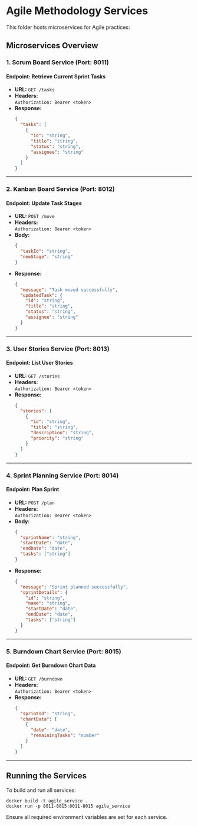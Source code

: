 # Agile Methodology Services

This folder hosts microservices for Agile practices:

## Microservices Overview

### 1. Scrum Board Service (Port: 8011)

#### Endpoint: Retrieve Current Sprint Tasks

- **URL:** `GET /tasks`
- **Headers:**  
  `Authorization: Bearer <token>`
- **Response:**
  ```json
  {
    "tasks": [
      {
        "id": "string",
        "title": "string",
        "status": "string",
        "assignee": "string"
      }
    ]
  }
  ```

---

### 2. Kanban Board Service (Port: 8012)

#### Endpoint: Update Task Stages

- **URL:** `POST /move`
- **Headers:**  
  `Authorization: Bearer <token>`
- **Body:**
  ```json
  {
    "taskId": "string",
    "newStage": "string"
  }
  ```
- **Response:**
  ```json
  {
    "message": "Task moved successfully",
    "updatedTask": {
      "id": "string",
      "title": "string",
      "status": "string",
      "assignee": "string"
    }
  }
  ```

---

### 3. User Stories Service (Port: 8013)

#### Endpoint: List User Stories

- **URL:** `GET /stories`
- **Headers:**  
  `Authorization: Bearer <token>`
- **Response:**
  ```json
  {
    "stories": [
      {
        "id": "string",
        "title": "string",
        "description": "string",
        "priority": "string"
      }
    ]
  }
  ```

---

### 4. Sprint Planning Service (Port: 8014)

#### Endpoint: Plan Sprint

- **URL:** `POST /plan`
- **Headers:**  
  `Authorization: Bearer <token>`
- **Body:**
  ```json
  {
    "sprintName": "string",
    "startDate": "date",
    "endDate": "date",
    "tasks": ["string"]
  }
  ```
- **Response:**
  ```json
  {
    "message": "Sprint planned successfully",
    "sprintDetails": {
      "id": "string",
      "name": "string",
      "startDate": "date",
      "endDate": "date",
      "tasks": ["string"]
    }
  }
  ```

---

### 5. Burndown Chart Service (Port: 8015)

#### Endpoint: Get Burndown Chart Data

- **URL:** `GET /burndown`
- **Headers:**  
  `Authorization: Bearer <token>`
- **Response:**
  ```json
  {
    "sprintId": "string",
    "chartData": [
      {
        "date": "date",
        "remainingTasks": "number"
      }
    ]
  }
  ```

---

## Running the Services

To build and run all services:

```
docker build -t agile_service .
docker run -p 8011-8015:8011-8015 agile_service
```

Ensure all required environment variables are set for each service.
